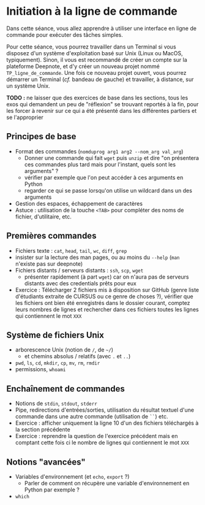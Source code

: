# Initiation à la ligne de commande

Dans cette séance, vous allez apprendre à utiliser une interface en ligne de commande pour exécuter des tâches simples.

Pour cette séance, vous pourrez travailler dans un Terminal si vous disposez d'un système d'exploitation basé sur Unix (Linux ou MacOS, typiquement). Sinon, il vous est recommandé de créer un compte sur la plateforme Deepnote, et d'y créer un nouveau projet nommé `TP_ligne_de_commande`. Une fois ce nouveau projet ouvert, vous pourrez démarrer un Terminal (_cf._ bandeau de gauche) et travailler, à distance, sur un système Unix.

**TODO :** ne laisser que des exercices de base dans les sections, tous les exos qui demandent un peu de "réflexion" se trouvant reportés à la fin, pour les forcer à revenir sur ce qui a été présenté dans les différentes partiers et se l'approprier

## Principes de base

* Format des commandes (`nomduprog arg1 arg2 --nom_arg val_arg`)
    * Donner une commande qui fait `wget` puis `unzip` et dire "on présentera ces commandes plus tard mais pour l'instant, quels sont les arguments" ?
    * vérifier par exemple que l'on peut accéder à ces arguments en Python
    * regarder ce qui se passe lorsqu'on utilise un wildcard dans un des arguments
* Gestion des espaces, échappement de caractères
* Astuce : utilisation de la touche `<TAB>` pour compléter des noms de fichier, d'utilitaire, etc.


## Premières commandes

* Fichiers texte : `cat`, `head`, `tail`, `wc`, `diff`, `grep`
* insister sur la lecture des man pages, ou au moins du `--help` (`man` n'existe pas sur deepnote)
* Fichiers distants / serveurs distants : `ssh`, `scp`, `wget` 
    * présenter rapidement (à part `wget`) car on n'aura pas de serveurs distants avec des credentials prêts pour eux
* Exercice : Télécharger 2 fichiers mis à disposition sur GitHub (genre liste d'étudiants extraite de CURSUS ou ce genre de choses ?), vérifier que les fichiers ont bien été enregistrés dans le dossier courant, comptez leurs nombres de lignes et rechercher dans ces fichiers toutes les lignes qui contiennent le mot `XXX`

## Système de fichiers Unix

* arborescence Unix (notion de `/`, de `~/`)
    * et chemins absolus / relatifs (avec `.` et `..`)
* `pwd`, `ls`, `cd`, `mkdir`, `cp`, `mv`, `rm`, `rmdir`
* permissions, `whoami`

## Enchaînement de commandes

* Notions de `stdin`, `stdout`, `stderr`
* Pipe, redirections d'entrées/sorties, utilisation du résultat textuel d'une commande dans une autre commande (utilisation de ` `` `) etc.
*  Exercice : afficher uniquement la ligne 10 d'un des fichiers téléchargés à la section précédente
* Exercice : reprendre la question de l'exercice précédent mais en comptant cette fois ci le nombre de lignes qui contiennent le mot `XXX`

## Notions "avancées"

* Variables d'environnement (et `echo`, `export` ?)
    * Parler de comment on récupère une variable d'environnement en Python par exemple ?
* `which`
